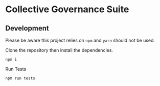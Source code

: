 # Collective Governance Suite

## Development

Please be aware this project relies on `npm` and `yarn` should not be used.

Clone the repository then install the dependencies.

```console
npm i
```

Run Tests

```console
npm run tests
```
